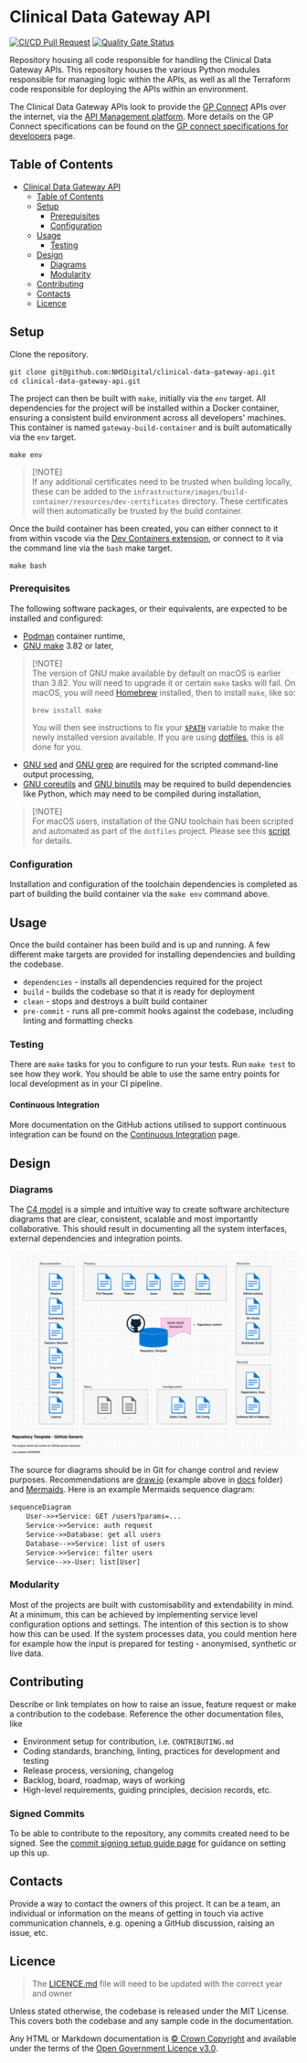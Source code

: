 # Clinical Data Gateway API

[![CI/CD Pull Request](https://github.com/nhs-england-tools/repository-template/actions/workflows/cicd-1-pull-request.yaml/badge.svg)](https://github.com/nhs-england-tools/repository-template/actions/workflows/cicd-1-pull-request.yaml)
[![Quality Gate Status](https://sonarcloud.io/api/project_badges/measure?project=repository-template&metric=alert_status)](https://sonarcloud.io/summary/new_code?id=repository-template)

Repository housing all code responsible for handling the Clinical Data Gateway APIs. This repository houses the various Python modules responsible for managing logic within the APIs, as well as all the Terraform code responsible for deploying the APIs within an environment.

The Clinical Data Gateway APIs look to provide the [GP Connect](https://digital.nhs.uk/services/gp-connect) APIs over the internet, via the [API Management platform](https://digital.nhs.uk/services/api-platform). More details on the GP Connect specifications can be found on the [GP connect specifications for developers](https://digital.nhs.uk/services/gp-connect/develop-gp-connect-services/specifications-for-developers) page.

## Table of Contents

- [Clinical Data Gateway API](#clinical-data-gateway-api)
  - [Table of Contents](#table-of-contents)
  - [Setup](#setup)
    - [Prerequisites](#prerequisites)
    - [Configuration](#configuration)
  - [Usage](#usage)
    - [Testing](#testing)
  - [Design](#design)
    - [Diagrams](#diagrams)
    - [Modularity](#modularity)
  - [Contributing](#contributing)
  - [Contacts](#contacts)
  - [Licence](#licence)

## Setup

Clone the repository.

```shell
git clone git@github.com:NHSDigital/clinical-data-gateway-api.git
cd clinical-data-gateway-api.git
```

The project can then be built with `make`, initially via the `env` target. All dependencies for the project will be installed within a Docker container, ensuring a consistent build environment across all developers' machines. This container is named `gateway-build-container` and is built automatically via the `env` target.

```shell
make env
```

> [!NOTE]<br>
> If any additional certificates need to be trusted when building locally, these can be added to the `infrastructure/images/build-container/resources/dev-certificates` directory. These certificates will then automatically be trusted by the build container.

Once the build container has been created, you can either connect to it from within vscode via the [Dev Containers extension](https://marketplace.visualstudio.com/items?itemName=ms-vscode-remote.remote-containers), or connect to it via the command line via the `bash` make target.

```shell
make bash
```

### Prerequisites

The following software packages, or their equivalents, are expected to be installed and configured:

- [Podman](https://podman.io/) container runtime,
- [GNU make](https://www.gnu.org/software/make/) 3.82 or later,

> [!NOTE]<br>
> The version of GNU make available by default on macOS is earlier than 3.82. You will need to upgrade it or certain `make` tasks will fail. On macOS, you will need [Homebrew](https://brew.sh/) installed, then to install `make`, like so:
>
> ```shell
> brew install make
> ```
>
> You will then see instructions to fix your [`$PATH`](https://github.com/nhs-england-tools/dotfiles/blob/main/dot_path.tmpl) variable to make the newly installed version available. If you are using [dotfiles](https://github.com/nhs-england-tools/dotfiles), this is all done for you.

- [GNU sed](https://www.gnu.org/software/sed/) and [GNU grep](https://www.gnu.org/software/grep/) are required for the scripted command-line output processing,
- [GNU coreutils](https://www.gnu.org/software/coreutils/) and [GNU binutils](https://www.gnu.org/software/binutils/) may be required to build dependencies like Python, which may need to be compiled during installation,

> [!NOTE]<br>
> For macOS users, installation of the GNU toolchain has been scripted and automated as part of the `dotfiles` project. Please see this [script](https://github.com/nhs-england-tools/dotfiles/blob/main/assets/20-install-base-packages.macos.sh) for details.

### Configuration

Installation and configuration of the toolchain dependencies is completed as part of building the build container via the `make env` command above.

## Usage

Once the build container has been build and is up and running. A few different make targets are provided for installing dependencies and building the codebase.

- `dependencies` - installs all dependencies required for the project
- `build` - builds the codebase so that it is ready for deployment
- `clean` - stops and destroys a built build container
- `pre-commit` - runs all pre-commit hooks against the codebase, including linting and formatting checks

### Testing

There are `make` tasks for you to configure to run your tests.  Run `make test` to see how they work.  You should be able to use the same entry points for local development as in your CI pipeline.

#### Continuous Integration

More documentation on the GitHub actions utilised to support continuous integration can be found on the [Continuous Integration](./.github/github_actions.md) page.

## Design

### Diagrams

The [C4 model](https://c4model.com/) is a simple and intuitive way to create software architecture diagrams that are clear, consistent, scalable and most importantly collaborative. This should result in documenting all the system interfaces, external dependencies and integration points.

![Repository Template](./docs/diagrams/Repository_Template_GitHub_Generic.png)

The source for diagrams should be in Git for change control and review purposes. Recommendations are [draw.io](https://app.diagrams.net/) (example above in [docs](.docs/diagrams/) folder) and [Mermaids](https://github.com/mermaid-js/mermaid). Here is an example Mermaids sequence diagram:

```mermaid
sequenceDiagram
    User->>+Service: GET /users?params=...
    Service->>Service: auth request
    Service->>Database: get all users
    Database-->>Service: list of users
    Service->>Service: filter users
    Service-->>-User: list[User]
```

### Modularity

Most of the projects are built with customisability and extendability in mind. At a minimum, this can be achieved by implementing service level configuration options and settings. The intention of this section is to show how this can be used. If the system processes data, you could mention here for example how the input is prepared for testing - anonymised, synthetic or live data.

## Contributing

Describe or link templates on how to raise an issue, feature request or make a contribution to the codebase. Reference the other documentation files, like

- Environment setup for contribution, i.e. `CONTRIBUTING.md`
- Coding standards, branching, linting, practices for development and testing
- Release process, versioning, changelog
- Backlog, board, roadmap, ways of working
- High-level requirements, guiding principles, decision records, etc.

### Signed Commits

To be able to contribute to the repository, any commits created need to be signed. See the [commit signing setup guide page](https://github.com/NHSDigital/software-engineering-quality-framework/blob/main/practices/guides/commit-signing.md) for guidance on setting up this up.

## Contacts

Provide a way to contact the owners of this project. It can be a team, an individual or information on the means of getting in touch via active communication channels, e.g. opening a GitHub discussion, raising an issue, etc.

## Licence

> The [LICENCE.md](./LICENCE.md) file will need to be updated with the correct year and owner

Unless stated otherwise, the codebase is released under the MIT License. This covers both the codebase and any sample code in the documentation.

Any HTML or Markdown documentation is [© Crown Copyright](https://www.nationalarchives.gov.uk/information-management/re-using-public-sector-information/uk-government-licensing-framework/crown-copyright/) and available under the terms of the [Open Government Licence v3.0](https://www.nationalarchives.gov.uk/doc/open-government-licence/version/3/).
